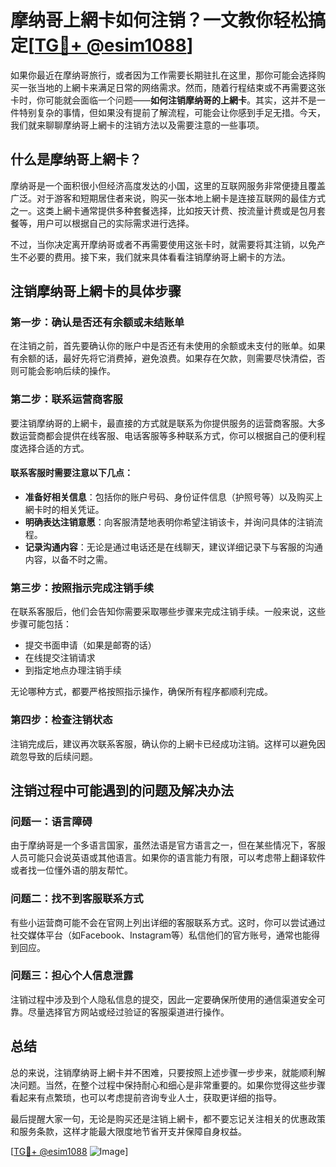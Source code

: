 # 摩纳哥上網卡如何注销？一文教你轻松搞定[[TG💪+ @esim1088](https://t.me/s/esim1088)]

如果你最近在摩纳哥旅行，或者因为工作需要长期驻扎在这里，那你可能会选择购买一张当地的上網卡来满足日常的网络需求。然而，随着行程结束或不再需要这张卡时，你可能就会面临一个问题——**如何注销摩纳哥的上網卡**。其实，这并不是一件特别复杂的事情，但如果没有提前了解流程，可能会让你感到手足无措。今天，我们就来聊聊摩纳哥上網卡的注销方法以及需要注意的一些事项。

## 什么是摩纳哥上網卡？

摩纳哥是一个面积很小但经济高度发达的小国，这里的互联网服务非常便捷且覆盖广泛。对于游客和短期居住者来说，购买一张本地上網卡是连接互联网的最佳方式之一。这类上網卡通常提供多种套餐选择，比如按天计费、按流量计费或是包月套餐等，用户可以根据自己的实际需求进行选择。

不过，当你决定离开摩纳哥或者不再需要使用这张卡时，就需要将其注销，以免产生不必要的费用。接下来，我们就来具体看看注销摩纳哥上網卡的方法。

## 注销摩纳哥上網卡的具体步骤

### 第一步：确认是否还有余额或未结账单

在注销之前，首先要确认你的账户中是否还有未使用的余额或未支付的账单。如果有余额的话，最好先将它消费掉，避免浪费。如果存在欠款，则需要尽快清偿，否则可能会影响后续的操作。

### 第二步：联系运营商客服

要注销摩纳哥的上網卡，最直接的方式就是联系为你提供服务的运营商客服。大多数运营商都会提供在线客服、电话客服等多种联系方式，你可以根据自己的便利程度选择合适的方式。

#### 联系客服时需要注意以下几点：
- **准备好相关信息**：包括你的账户号码、身份证件信息（护照号等）以及购买上網卡时的相关凭证。
- **明确表达注销意愿**：向客服清楚地表明你希望注销该卡，并询问具体的注销流程。
- **记录沟通内容**：无论是通过电话还是在线聊天，建议详细记录下与客服的沟通内容，以备不时之需。

### 第三步：按照指示完成注销手续

在联系客服后，他们会告知你需要采取哪些步骤来完成注销手续。一般来说，这些步骤可能包括：
- 提交书面申请（如果是邮寄的话）
- 在线提交注销请求
- 到指定地点办理注销手续

无论哪种方式，都要严格按照指示操作，确保所有程序都顺利完成。

### 第四步：检查注销状态

注销完成后，建议再次联系客服，确认你的上網卡已经成功注销。这样可以避免因疏忽导致的后续问题。

## 注销过程中可能遇到的问题及解决办法

### 问题一：语言障碍

由于摩纳哥是一个多语言国家，虽然法语是官方语言之一，但在某些情况下，客服人员可能只会说英语或其他语言。如果你的语言能力有限，可以考虑带上翻译软件或者找一位懂外语的朋友帮忙。

### 问题二：找不到客服联系方式

有些小运营商可能不会在官网上列出详细的客服联系方式。这时，你可以尝试通过社交媒体平台（如Facebook、Instagram等）私信他们的官方账号，通常也能得到回应。

### 问题三：担心个人信息泄露

注销过程中涉及到个人隐私信息的提交，因此一定要确保所使用的通信渠道安全可靠。尽量选择官方网站或经过验证的客服渠道进行操作。

## 总结

总的来说，注销摩纳哥上網卡并不困难，只要按照上述步骤一步步来，就能顺利解决问题。当然，在整个过程中保持耐心和细心是非常重要的。如果你觉得这些步骤看起来有点繁琐，也可以考虑提前咨询专业人士，获取更详细的指导。

最后提醒大家一句，无论是购买还是注销上網卡，都不要忘记关注相关的优惠政策和服务条款，这样才能最大限度地节省开支并保障自身权益。

[[TG💪+ @esim1088](https://t.me/s/esim1088) ![Image](https://i.postimg.cc/4NQfJmqS/Snipaste-2025-05-13-00-14-12.png)]